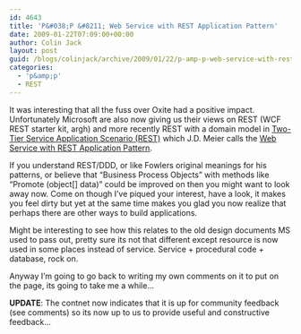 ```yaml
---
id: 4643
title: 'P&#038;P &#8211; Web Service with REST Application Pattern'
date: 2009-01-22T07:09:00+00:00
author: Colin Jack
layout: post
guid: /blogs/colinjack/archive/2009/01/22/p-amp-p-web-service-with-rest-application-pattern.aspx
categories:
  - 'p&amp;p'
  - REST
---
```

It was interesting that all the fuss over Oxite had a positive impact. Unfortunately Microsoft are also now giving us their views on REST (WCF REST starter kit, argh) and more recently REST with a domain model in [Two-Tier Service Application Scenario (REST)](http://www.codeplex.com/AppArch/Wiki/View.aspx?title=App%20Pattern%20-%20Two-Tier%20Service%20Application%20Scenario%20%28REST%29&referringTitle=Application%20Patterns) which J.D. Meier calls the [Web Service with REST Application Pattern](http://blogs.msdn.com/jmeier/archive/2009/01/21/application-patterns.aspx).

If you understand REST/DDD, or like Fowlers original meanings for his patterns, or believe that &#8220;Business Process Objects&#8221; with methods like &#8220;Promote (object[] data)&#8221; could be improved on then you might want to look away now. Come on though I&#8217;ve piqued your interest, have a look, it makes you feel dirty but yet at the same time makes you glad you now realize that perhaps there are other ways to build applications.

Might be interesting to see how this relates to the old design documents MS used to pass out, pretty sure its not that different except resource is now used in some places instead of service. Service + procedural code + database, rock on.

Anyway I&#8217;m going to go back to writing my own comments on it to put on the page, its going to take me a while&#8230;

**UPDATE**: The contnet now indicates that it is&nbsp;up for community feedback (see comments) so its now&nbsp;up to us to provide useful and constructive feedback&#8230;